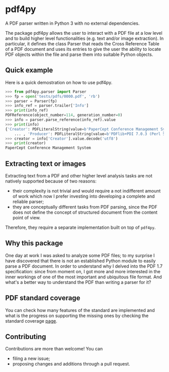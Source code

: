 # pdf4py

A PDF parser written in Python 3 with no external dependencies.

The package pdf4py allows the user to interact with a PDF file at a low level and to build higher level functionalities (e.g. text and/or image extraction). In particular, it defines the class Parser that reads the Cross Reference Table of a PDF document and uses its entries to give the user the ability to locate PDF objects within the file and parse them into suitable Python objects.

## Quick example

Here is a quick demostration on how to use pdf4py.

```python
>>> from pdf4py.parser import Parser
>>> fp = open('tests/pdfs/0000.pdf', 'rb')
>>> parser = Parser(fp)
>>> info_ref = parser.trailer['Info']
>>> print(info_ref)
PDFReference(object_number=114, generation_number=0)
>>> info = parser.parse_reference(info_ref).value
>>> print(info)
{'Creator': PDFLiteralString(value=b'PaperCept Conference Management System'),
    ... , 'Producer': PDFLiteralString(value=b'PDFlib+PDI 7.0.3 (Perl 5.8.0/Linux)')}
>>> creator = info['Creator'].value.decode('utf8')
>>> print(creator)
PaperCept Conference Management System
```

## Extracting text or images

Extracting text from a PDF and other higher level analysis tasks are not natively supported because
of two reasons:

- their complexity is not trivial and would require a not indifferent amount of work which now I prefer
investing into developing a complete and reliable parser;
- they are conceptually different tasks from PDF parsing, since the PDF does not define the concept of
structured document from the content point of view.

Therefore, they require a separate implementation built on top of `pdf4py`.

## Why this package

One day at work I was asked to analyze some PDF files; to my surprise I have discovered that
there is not an established Python module to easily parse a PDF document. In order to understand
why I delved into the PDF 1.7 specification: since from moment on, I got more and more interested
in the inner workings of one of the most important and ubiquitous file format. And what's
a better way to understand the PDF than writing a parser for it?


## PDF standard coverage

You can check how many features of the standard are implemented and what is the progress on
supporting the missing ones by checking the standard coverage [page](docs/source/standard_coverage.rst).


## Contributing

Contributions are more than welcome! You can

- filing a new issue;
- proposing changes and additions through a pull request.

